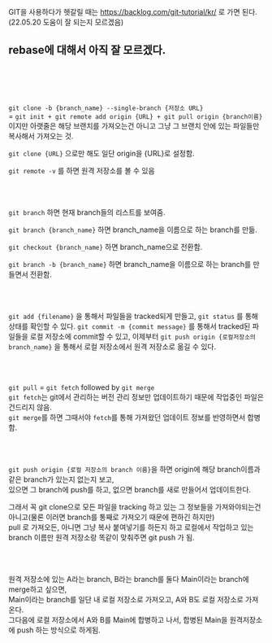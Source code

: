 GIT을 사용하다가 헷갈릴 때는
https://backlog.com/git-tutorial/kr/ 로 가면 된다.(22.05.20 도움이 잘 되는지 모르겠음)

rebase에 대해서 아직 잘 모르겠다.
<br/>
<br/>
---
<br/>
<br/>

```git clone -b {branch_name} --single-branch {저장소 URL}```  
= ```git init + git remote add origin {URL} + git pull origin {branch이름}```  
이지만 아랫줄은 해당 브랜치를 가져오는건 아니고 그냥 그 브랜치 안에 있는 파일들만 복사해서 가져오는 것.

```git clone {URL}```
으로만 해도 일단 origin을 {URL}로 설정함.

```git remote -v```
를 하면 원격 저장소를 볼 수 있음

<br/>
<br/>

```git branch```
하면 현재 branch들의 리스트를 보여줌.

```git branch {branch_name}```
하면 branch_name을 이름으로 하는 branch를 만듦.

```git checkout {branch_name}```
하면 branch_name으로 전환함.

```git branch -b {branch_name}```
하면 branch_name을 이름으로 하는 branch를 만들면서 전환함.

<br/>
<br/>

```git add {filename}```
을 통해서 파일들을 tracked되게 만들고,
```git status```
를 통해 상태를 확인할 수 있다.
```git commit -m {commit message}```
를 통해서 tracked된 파일들을 로컬 저장소에 commit할 수 있고, 이제부터
```git push origin {로컬저장소의 branch_name}```
을 통해서 로컬 저장소에서 원격 저장소로 옮길 수 있다.

<br/>
<br/>

```git pull``` = ```git fetch``` followed by ```git merge```  
```git fetch```는 git에서 관리하는 버전 관리 정보만 업데이트하기 때문에 작업중인 파일은 건드리지 않음.  
```git merge```를 하면 그때서야 ```fetch```를 통해 가져왔던 업데이트 정보를 반영하면서 합병함.

<br/>
<br/>

```git push origin {로컬 저장소의 branch 이름}```을 하면 origin에 해당 branch이름과 같은 branch가 있는지 없는지 보고,  
있으면 그 branch에 push를 하고, 없으면 branch를 새로 만들어서 업데이트한다.

그래서 꼭 git clone으로 모든 파일을 tracking 하고 있는 그 정보들을 가져와야되는건 아니고(물론 이러면 branch를 통째로 가져오기 때문에 편하긴 하지만)  
pull 로 가져오든, 아니면 그냥 복사 붙여넣기를 하든지 하고 로컬에서 작업하고 있는 branch 이름만 원격 저장소랑 똑같이 맞춰주면 git push 가 됨.

<br/>
<br/>

원격 저장소에 있는 A라는 branch, B라는 branch를 둘다 Main이라는 branch에 merge하고 싶으면,  
Main이라는 branch를 일단 내 로컬 저장소로 가져오고, A와 B도 로컬 저장소로 가져온다.  
그다음에 로컬 저장소에서 A와 B를 Main에 합병하고 나서, 합병된 Main을 원격저장소에 push 하는 방식으로 하게됨.
